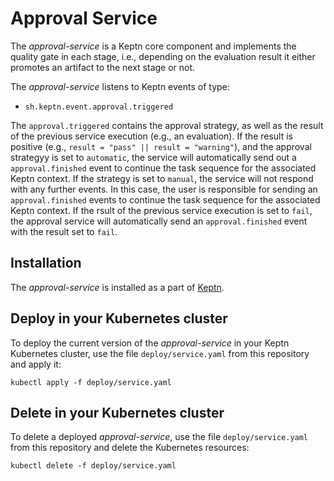 # Approval Service

The *approval-service* is a Keptn core component and implements the quality gate in each stage, i.e., depending on the evaluation result it either promotes an artifact to the next stage or not.

The *approval-service* listens to Keptn events of type:
- `sh.keptn.event.approval.triggered`

The `approval.triggered` contains the approval strategy, as well as the result of the previous service execution (e.g., an evaluation). If the result is positive (e.g., 
 `result = "pass" || result = "warning"`), and the approval strategyy is set to `automatic`, the service will automatically send out a `approval.finished` event to continue the task sequence for the associated Keptn context.
 If the strategy is set to `manual`, the service will not respond with any further events. In this case, the user is responsible for sending an `approval.finished` events to continue the task sequence for the associated Keptn context.
 If the rsult of the previous service execution is set to `fail`, the approval service will automatically send an `approval.finished` event with the result set to `fail`.

## Installation

The *approval-service* is installed as a part of [Keptn](https://keptn.sh).

## Deploy in your Kubernetes cluster

To deploy the current version of the *approval-service* in your Keptn Kubernetes cluster, use the file `deploy/service.yaml` from this repository and apply it:

```console
kubectl apply -f deploy/service.yaml
```

## Delete in your Kubernetes cluster

To delete a deployed *approval-service*, use the file `deploy/service.yaml` from this repository and delete the Kubernetes resources:

```console
kubectl delete -f deploy/service.yaml
```